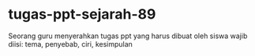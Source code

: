 # tugas-ppt-sejarah-89
Seorang guru menyerahkan tugas ppt yang harus dibuat oleh siswa wajib diisi: tema, penyebab, ciri, kesimpulan 
